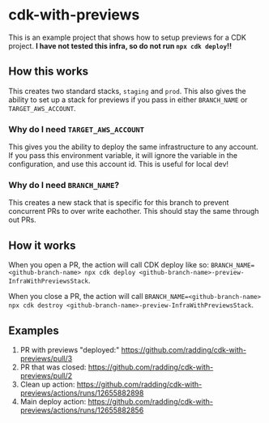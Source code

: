 # cdk-with-previews

This is an example project that shows how to setup previews for a CDK project. **I have not tested this infra, so do not run `npx cdk deploy`!!**

## How this works

This creates two standard stacks, `staging` and `prod`. This also gives the ability to set up a stack for previews if you pass in either `BRANCH_NAME` or `TARGET_AWS_ACCOUNT`.

### Why do I need `TARGET_AWS_ACCOUNT`

This gives you the ability to deploy the same infrastructure to any account. If you pass this environment variable, it will ignore the variable in the configuration, and use this account id. This is useful for local dev!

### Why do I need `BRANCH_NAME`?

This creates a new stack that is specific for this branch to prevent concurrent PRs to over write eachother. This should stay the same through out PRs.

## How it works

When you open a PR, the action will call CDK deploy like so: `BRANCH_NAME=<github-branch-name> npx cdk deploy <github-branch-name>-preview-InfraWithPreviewsStack`.

When you close a PR, the action will call `BRANCH_NAME=<github-branch-name> npx cdk destroy <github-branch-name>-preview-InfraWithPreviewsStack`.

## Examples

1. PR with previews "deployed:" https://github.com/radding/cdk-with-previews/pull/3
2. PR that was closed: https://github.com/radding/cdk-with-previews/pull/2
3. Clean up action: https://github.com/radding/cdk-with-previews/actions/runs/12655882898
4. Main deploy action: https://github.com/radding/cdk-with-previews/actions/runs/12655882856
